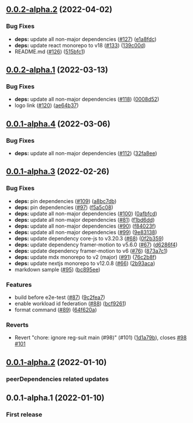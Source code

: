 ## [0.0.2-alpha.2](https://github.com/mdx-lib/mdx-lib/compare/v0.0.2-alpha.1...v0.0.2-alpha.2) (2022-04-02)


### Bug Fixes

* **deps:** update all non-major dependencies ([#127](https://github.com/mdx-lib/mdx-lib/issues/127)) ([e1a8fdc](https://github.com/mdx-lib/mdx-lib/commit/e1a8fdcdc033bcc2b2cc4df952991ded7036b249))
* **deps:** update react monorepo to v18 ([#133](https://github.com/mdx-lib/mdx-lib/issues/133)) ([139c00d](https://github.com/mdx-lib/mdx-lib/commit/139c00d81a93a120702a67f4d7a269a7ee55da23))
* README.md ([#126](https://github.com/mdx-lib/mdx-lib/issues/126)) ([515bfc1](https://github.com/mdx-lib/mdx-lib/commit/515bfc14b39ec94c6ebbc7590f559bb5a4ecb7ca))



## [0.0.2-alpha.1](https://github.com/mdx-lib/mdx-lib/compare/v0.0.1-alpha.4...v0.0.2-alpha.1) (2022-03-13)


### Bug Fixes

* **deps:** update all non-major dependencies ([#118](https://github.com/mdx-lib/mdx-lib/issues/118)) ([0008d52](https://github.com/mdx-lib/mdx-lib/commit/0008d52a0baf50a820d4872693571f1c60c051ac))
* logo link ([#120](https://github.com/mdx-lib/mdx-lib/issues/120)) ([ae64b37](https://github.com/mdx-lib/mdx-lib/commit/ae64b378a8261eb2931fc494c40bc24abd12896c))



## [0.0.1-alpha.4](https://github.com/mdx-lib/mdx-lib/compare/v0.0.1-alpha.3...v0.0.1-alpha.4) (2022-03-06)


### Bug Fixes

* **deps:** update all non-major dependencies ([#112](https://github.com/mdx-lib/mdx-lib/issues/112)) ([32fa8ee](https://github.com/mdx-lib/mdx-lib/commit/32fa8eea80297a6799380b8202460dc832506646))



## [0.0.1-alpha.3](https://github.com/mdx-lib/mdx-lib/compare/v0.0.1-alpha.2...v0.0.1-alpha.3) (2022-02-26)


### Bug Fixes

* **deps:** pin dependencies ([#109](https://github.com/mdx-lib/mdx-lib/issues/109)) ([a8bc7db](https://github.com/mdx-lib/mdx-lib/commit/a8bc7db5dfb8622386d666bc4de48acd059acda2))
* **deps:** pin dependencies ([#97](https://github.com/mdx-lib/mdx-lib/issues/97)) ([f5a5c08](https://github.com/mdx-lib/mdx-lib/commit/f5a5c08b9b1bad97a56b2c350ff428cbba7092ae))
* **deps:** update all non-major dependencies ([#100](https://github.com/mdx-lib/mdx-lib/issues/100)) ([0afbfcd](https://github.com/mdx-lib/mdx-lib/commit/0afbfcdc1a12989e4fa1e292f3d41830d458254c))
* **deps:** update all non-major dependencies ([#81](https://github.com/mdx-lib/mdx-lib/issues/81)) ([f1bd6dd](https://github.com/mdx-lib/mdx-lib/commit/f1bd6dd7fe4e38a308caac6855e69ad205c75a9b))
* **deps:** update all non-major dependencies ([#90](https://github.com/mdx-lib/mdx-lib/issues/90)) ([f84023f](https://github.com/mdx-lib/mdx-lib/commit/f84023f3eb3672de526f4f15fe5089f9c070336c))
* **deps:** update all non-major dependencies ([#99](https://github.com/mdx-lib/mdx-lib/issues/99)) ([9e83138](https://github.com/mdx-lib/mdx-lib/commit/9e83138b91d495af31978394976dda096b843dd6))
* **deps:** update dependency core-js to v3.20.3 ([#68](https://github.com/mdx-lib/mdx-lib/issues/68)) ([0f2b359](https://github.com/mdx-lib/mdx-lib/commit/0f2b3590cb644dc3944301ee7e2d5bfc652d2406))
* **deps:** update dependency framer-motion to v5.6.0 ([#67](https://github.com/mdx-lib/mdx-lib/issues/67)) ([d6286f4](https://github.com/mdx-lib/mdx-lib/commit/d6286f410a4b7c83c20889e0b60835707f483286))
* **deps:** update dependency framer-motion to v6 ([#76](https://github.com/mdx-lib/mdx-lib/issues/76)) ([873a7c1](https://github.com/mdx-lib/mdx-lib/commit/873a7c10c3e2953d6a14f6a2ad19a07d2070c295))
* **deps:** update mdx monorepo to v2 (major) ([#91](https://github.com/mdx-lib/mdx-lib/issues/91)) ([76c2b8f](https://github.com/mdx-lib/mdx-lib/commit/76c2b8f8069f609f344f607427004907d4c0f6c7))
* **deps:** update nextjs monorepo to v12.0.8 ([#66](https://github.com/mdx-lib/mdx-lib/issues/66)) ([2b93aca](https://github.com/mdx-lib/mdx-lib/commit/2b93aca5f9275dd85ab6b2d294afff24faf4506a))
* markdown sample ([#95](https://github.com/mdx-lib/mdx-lib/issues/95)) ([bc895ee](https://github.com/mdx-lib/mdx-lib/commit/bc895ee7f27aea36896919b975ab8304480a0703))


### Features

* build before e2e-test ([#87](https://github.com/mdx-lib/mdx-lib/issues/87)) ([9c2fea7](https://github.com/mdx-lib/mdx-lib/commit/9c2fea72944f6a955f86d9cb7b3d4e31c1e779d5))
* enable  workload id federation ([#88](https://github.com/mdx-lib/mdx-lib/issues/88)) ([bcf9261](https://github.com/mdx-lib/mdx-lib/commit/bcf9261b4d495e8f4f33852473332bb1fac6f655))
* format command ([#89](https://github.com/mdx-lib/mdx-lib/issues/89)) ([64f620a](https://github.com/mdx-lib/mdx-lib/commit/64f620a908a72f3bfae39c7f500129c8d23848c0))


### Reverts

* Revert "chore: ignore reg-suit main (#98)" (#101) ([1d1a79b](https://github.com/mdx-lib/mdx-lib/commit/1d1a79b6318266fee057c3d386e2bf20032c6f8b)), closes [#98](https://github.com/mdx-lib/mdx-lib/issues/98) [#101](https://github.com/mdx-lib/mdx-lib/issues/101)



## [0.0.1-alpha.2](https://github.com/mdx-lib/mdx-lib/compare/v0.0.1-alpha.1...v0.0.1-alpha.2) (2022-01-10)
### peerDependencies related updates

## 0.0.1-alpha.1 (2022-01-10)
### First release
